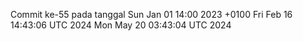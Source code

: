 Commit ke-55 pada tanggal Sun Jan 01 14:00 2023 +0100
Fri Feb 16 14:43:06 UTC 2024
Mon May 20 03:43:04 UTC 2024
